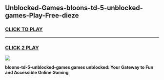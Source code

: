 
## Unblocked-Games-bloons-td-5-unblocked-games-Play-Free-dieze
<h3>
<a href="https://premium76.site?title=bloons-td-5-unblocked-games&ref=19M">CLICK TO PLAY</a></h3>
<hr>

<h3>
<a href="https://premium76.site?title=bloons-td-5-unblocked-games&ref=19M">CLICK 2 PLAY</a>
  
</h3>

<a href="https://premium76.site?title=bloons-td-5-unblocked-games&ref=19M"><img src="https://clearcache.store/games.png"></a>


**bloons-td-5-unblocked-games games unblocked: Your Gateway to Fun and Accessible Online Gaming**
